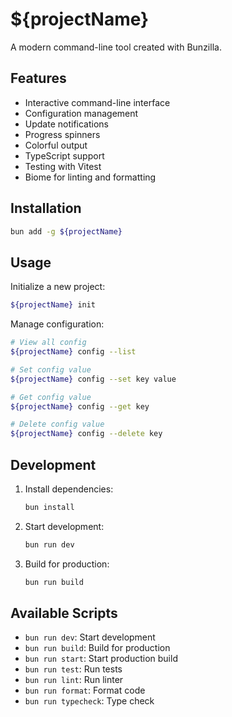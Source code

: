 # ${projectName}

A modern command-line tool created with Bunzilla.

## Features

- Interactive command-line interface
- Configuration management
- Update notifications
- Progress spinners
- Colorful output
- TypeScript support
- Testing with Vitest
- Biome for linting and formatting

## Installation

```bash
bun add -g ${projectName}
```

## Usage

Initialize a new project:
```bash
${projectName} init
```

Manage configuration:
```bash
# View all config
${projectName} config --list

# Set config value
${projectName} config --set key value

# Get config value
${projectName} config --get key

# Delete config value
${projectName} config --delete key
```

## Development

1. Install dependencies:
   ```bash
   bun install
   ```

2. Start development:
   ```bash
   bun run dev
   ```

3. Build for production:
   ```bash
   bun run build
   ```

## Available Scripts

- `bun run dev`: Start development
- `bun run build`: Build for production
- `bun run start`: Start production build
- `bun run test`: Run tests
- `bun run lint`: Run linter
- `bun run format`: Format code
- `bun run typecheck`: Type check
